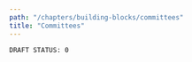 ```yaml
---
path: "/chapters/building-blocks/committees"
title: "Committees"
---
```


```text
DRAFT STATUS: 0
```

